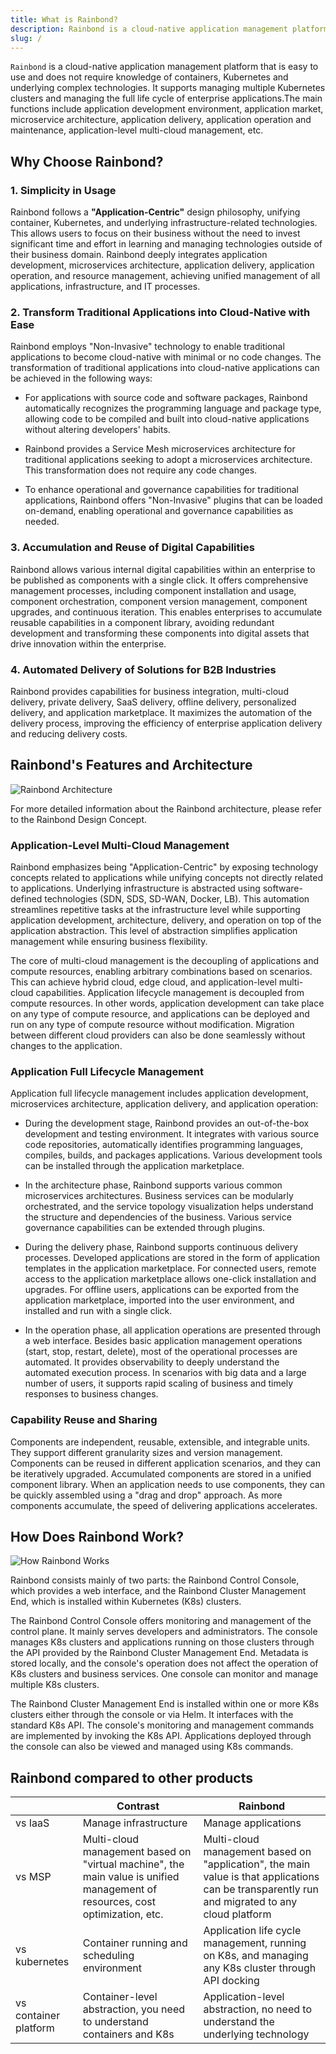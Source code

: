 ```yaml
---
title: What is Rainbond?
description: Rainbond is a cloud-native application management platform that is easy to use and does not require knowledge of containers, Kubernetes and the underlying complex technologies. It supports managing multiple Kubernetes clusters and managing the entire lifecycle of enterprise applications.
slug: /
---
```


<!-- ## Rainbond是什么？ -->

`Rainbond` is a cloud-native application management platform that is easy to use and does not require knowledge of containers, Kubernetes and underlying complex technologies. It supports managing multiple Kubernetes clusters and managing the full life cycle of enterprise applications.The main functions include application development environment, application market, microservice architecture, application delivery, application operation and maintenance, application-level multi-cloud management, etc.

## Why Choose Rainbond?

### 1. Simplicity in Usage

Rainbond follows a **"Application-Centric"** design philosophy, unifying container, Kubernetes, and underlying infrastructure-related technologies. This allows users to focus on their business without the need to invest significant time and effort in learning and managing technologies outside of their business domain. Rainbond deeply integrates application development, microservices architecture, application delivery, application operation, and resource management, achieving unified management of all applications, infrastructure, and IT processes.

### 2. Transform Traditional Applications into Cloud-Native with Ease

Rainbond employs "Non-Invasive" technology to enable traditional applications to become cloud-native with minimal or no code changes. The transformation of traditional applications into cloud-native applications can be achieved in the following ways:

- For applications with source code and software packages, Rainbond automatically recognizes the programming language and package type, allowing code to be compiled and built into cloud-native applications without altering developers' habits.

- Rainbond provides a Service Mesh microservices architecture for traditional applications seeking to adopt a microservices architecture. This transformation does not require any code changes.

- To enhance operational and governance capabilities for traditional applications, Rainbond offers "Non-Invasive" plugins that can be loaded on-demand, enabling operational and governance capabilities as needed.

### 3. Accumulation and Reuse of Digital Capabilities

Rainbond allows various internal digital capabilities within an enterprise to be published as components with a single click. It offers comprehensive management processes, including component installation and usage, component orchestration, component version management, component upgrades, and continuous iteration. This enables enterprises to accumulate reusable capabilities in a component library, avoiding redundant development and transforming these components into digital assets that drive innovation within the enterprise.

### 4. Automated Delivery of Solutions for B2B Industries

Rainbond provides capabilities for business integration, multi-cloud delivery, private delivery, SaaS delivery, offline delivery, personalized delivery, and application marketplace. It maximizes the automation of the delivery process, improving the efficiency of enterprise application delivery and reducing delivery costs.

## Rainbond's Features and Architecture

![Rainbond Architecture](/img/architecture/arch_en.png)

For more detailed information about the Rainbond architecture, please refer to the Rainbond Design Concept.

### Application-Level Multi-Cloud Management

Rainbond emphasizes being "Application-Centric" by exposing technology concepts related to applications while unifying concepts not directly related to applications. Underlying infrastructure is abstracted using software-defined technologies (SDN, SDS, SD-WAN, Docker, LB). This automation streamlines repetitive tasks at the infrastructure level while supporting application development, architecture, delivery, and operation on top of the application abstraction. This level of abstraction simplifies application management while ensuring business flexibility.

The core of multi-cloud management is the decoupling of applications and compute resources, enabling arbitrary combinations based on scenarios. This can achieve hybrid cloud, edge cloud, and application-level multi-cloud capabilities. Application lifecycle management is decoupled from compute resources. In other words, application development can take place on any type of compute resource, and applications can be deployed and run on any type of compute resource without modification. Migration between different cloud providers can also be done seamlessly without changes to the application.

### Application Full Lifecycle Management

Application full lifecycle management includes application development, microservices architecture, application delivery, and application operation:

- During the development stage, Rainbond provides an out-of-the-box development and testing environment. It integrates with various source code repositories, automatically identifies programming languages, compiles, builds, and packages applications. Various development tools can be installed through the application marketplace.

- In the architecture phase, Rainbond supports various common microservices architectures. Business services can be modularly orchestrated, and the service topology visualization helps understand the structure and dependencies of the business. Various service governance capabilities can be extended through plugins.

- During the delivery phase, Rainbond supports continuous delivery processes. Developed applications are stored in the form of application templates in the application marketplace. For connected users, remote access to the application marketplace allows one-click installation and upgrades. For offline users, applications can be exported from the application marketplace, imported into the user environment, and installed and run with a single click.

- In the operation phase, all application operations are presented through a web interface. Besides basic application management operations (start, stop, restart, delete), most of the operational processes are automated. It provides observability to deeply understand the automated execution process. In scenarios with big data and a large number of users, it supports rapid scaling of business and timely responses to business changes.

### Capability Reuse and Sharing

Components are independent, reusable, extensible, and integrable units. They support different granularity sizes and version management. Components can be reused in different application scenarios, and they can be iteratively upgraded. Accumulated components are stored in a unified component library. When an application needs to use components, they can be quickly assembled using a "drag and drop" approach. As more components accumulate, the speed of delivering applications accelerates.

## How Does Rainbond Work?

![How Rainbond Works](/img/architecture/rainbond_work_en.svg)

Rainbond consists mainly of two parts: the Rainbond Control Console, which provides a web interface, and the Rainbond Cluster Management End, which is installed within Kubernetes (K8s) clusters.

The Rainbond Control Console offers monitoring and management of the control plane. It mainly serves developers and administrators. The console manages K8s clusters and applications running on those clusters through the API provided by the Rainbond Cluster Management End. Metadata is stored locally, and the console's operation does not affect the operation of K8s clusters and business services. One console can monitor and manage multiple K8s clusters.

The Rainbond Cluster Management End is installed within one or more K8s clusters either through the console or via Helm. It interfaces with the standard K8s API. The console's monitoring and management commands are implemented by invoking the K8s API. Applications deployed through the console can also be viewed and managed using K8s commands.

## Rainbond compared to other products

|                       | Contrast                                                                                                                      | Rainbond                                                                                                                                       |
| --------------------- | ----------------------------------------------------------------------------------------------------------------------------- | ---------------------------------------------------------------------------------------------------------------------------------------------- |
| vs IaaS               | Manage infrastructure                                                                                                         | Manage applications                                                                                                                            |
| vs MSP                | Multi-cloud management based on "virtual machine", the main value is unified management of resources, cost optimization, etc. | Multi-cloud management based on "application", the main value is that applications can be transparently run and migrated to any cloud platform |
| vs kubernetes         | Container running and scheduling environment                                                                                  | Application life cycle management, running on K8s, and managing any K8s cluster through API docking                                            |
| vs container platform | Container-level abstraction, you need to understand containers and K8s                                                        | Application-level abstraction, no need to understand the underlying technology                                                                 |
